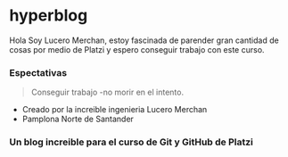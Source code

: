 # hyperblog

Hola Soy Lucero Merchan, estoy fascinada de parender gran cantidad de cosas por medio de Platzi y espero conseguir trabajo con este curso. 
### Espectativas 
>Conseguir trabajo
>-no morir en el intento.

* Creado por la increible ingenieria Lucero Merchan 
* Pamplona Norte de Santander 

### Un blog increible para el curso de Git y GitHub de Platzi